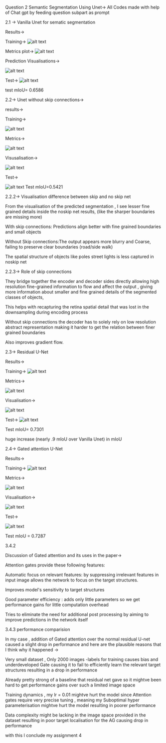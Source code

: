 Question 2 Semantic Segmentation Using Unet->
All Codes made with help of Chat gpt by feeding question subpart as prompt

2.1 -> Vanilla Unet for sematic segmentation

Results->

Training->
![alt text](vanilla_train_1.png)

Metrics plot->
![alt text](vanilla_metrics_1.png)

Prediction Visualisations->

![alt text](vanilla_visualisation_1.png)


Test->
![alt text](vanilla_test_1.png)

test mIoU= 0.6586


2.2-> Unet without skip connections->

results->

Training->

![alt text](noskip_train_1.png)

Metrics->

![alt text](noskip_metrics_1.png)

Visusalisation->

![alt text](noskip_visualisation_1.png)

Test->

![alt text](noskip_test_1.png)
Test mIoU=0.5421

2.2.2-> Visualisation difference between skip and no skip net


From the visualisation of the predicted segmentation , I see lesser fine grained details inside the noskip net results, (like the sharper boundaries are missing more)

With skip connections: Predictions align better with fine grained boundaries and small objects

Without Skip connections:The output appears more blurry and Coarse, failing to preserve clear boundaries (road/side walk)

The spatial structure of objects like poles street lights is less captured in noskip net


2.2.3-> Role of skip connections 

They bridge together the encoder and decoder sides directly allowing high resolution fine-grained information to flow and affect the output , giving more information about smaller and fine grained details of the segmented classes of objects, 

This helps with recapturing the retina spatial detail that was lost in the downsampling during encoding process

Without skip connections the decoder has to solely rely on low resolution abstract representation making it harder to get the relation between finer grained boundaries

Also improves gradient flow.

2.3-> Residual U-Net

Results->

Training->
![alt text](residual_train_1.png)

Metrics->

![alt text](residual_metrics_1.png)

Visualisation->

![alt text](residual_visualisation_1.png)

Test->
![alt text](residual_test_1.png)

Test mIoU= 0.7301

huge increase (nearly .9 mIoU over Vanilla Unet) in mIoU 


2.4-> Gated attention U-Net

Results->

Training->
![alt text](gated_train_1.png)

Metrics->

![alt text](gated_metrics_1.png)

Visualisation->

![alt text](gated_visualisation_1.png)

Test->

![alt text](gated_test_1.png)

Test mIoU = 0.7287

3.4.2 

Discussion of Gated attention and its uses in the paper->

Attention gates provide these following features:

Automatic focus on relevant features: by suppressing irrelevant features in input image allows the network to focus on the target structures.

Improves model's sensitivity to target structures

Good parameter efficiency : adds only little parameters so we get performance gains for little computation overhead

Tries to eliminate the need for additional post processing by aiming to improve predictions in the network itself


3.4.3 performance comparision 


In my case , addition of Gated attention over the normal residual U-net caused a slight drop in performance and here are the plausible reasons that I think why it happened ->

Very small dataset , Only 2000 images -labels for training causes bias and underdeveloped Gate causing it to fail to efficiently learn the relevant target structures resulting in a drop in performance 

Already pretty strong of a baseline that residual net gave so it mightve been hard to get performance gains over such a limited image space

Training dynamics , my lr = 0.01 mightve hurt the model since Attention gates require very precise tuning , meaning my Suboptimal hyper parameterisation mightve hurt the model resulting in poorer performance

Data complexity might be lacking in the image space provided in the dataset resulting in poor target localisation for the AG causing drop in performance


with this I conclude my assignment 4

